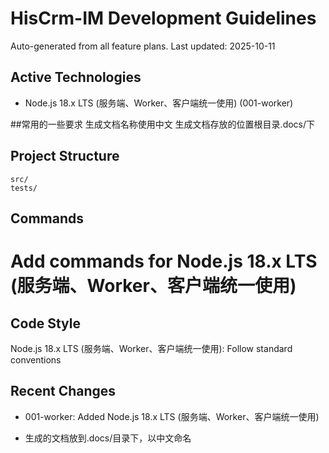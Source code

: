 ﻿# HisCrm-IM Development Guidelines

Auto-generated from all feature plans. Last updated: 2025-10-11

## Active Technologies
- Node.js 18.x LTS (服务端、Worker、客户端统一使用) (001-worker)

##常用的一些要求
生成文档名称使用中文
生成文档存放的位置根目录.docs/下

## Project Structure
```
src/
tests/
```

## Commands
# Add commands for Node.js 18.x LTS (服务端、Worker、客户端统一使用)

## Code Style
Node.js 18.x LTS (服务端、Worker、客户端统一使用): Follow standard conventions

## Recent Changes
- 001-worker: Added Node.js 18.x LTS (服务端、Worker、客户端统一使用)

<!-- MANUAL ADDITIONS START -->
<!-- MANUAL ADDITIONS END -->
- 生成的文档放到.docs/目录下，以中文命名